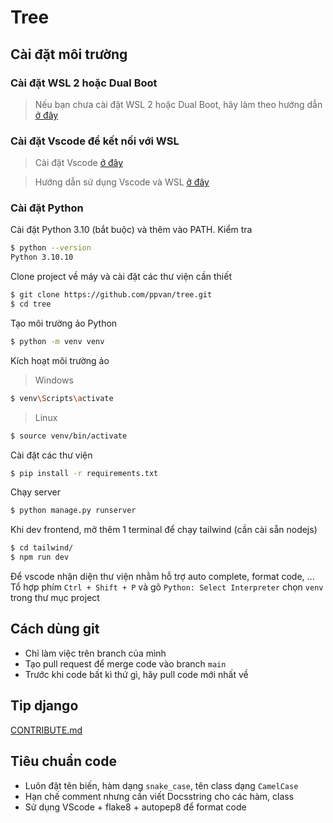 # Tree

## Cài đặt môi trường

### Cài đặt WSL 2 hoặc Dual Boot
> Nếu bạn chưa cài đặt WSL 2 hoặc Dual Boot, hãy làm theo hướng dẫn [ở đây](https://docs.microsoft.com/en-us/windows/wsl/install-win10)

### Cài đặt Vscode để kết nối với WSL
> Cài đặt Vscode [ở đây](https://code.visualstudio.com/download)

> Hướng dẫn sử dụng Vscode và WSL [ở đây](https://code.visualstudio.com/docs/remote/wsl)

### Cài đặt Python
Cài đặt Python 3.10 (bắt buộc) và thêm vào PATH. Kiểm tra
```bash
$ python --version
Python 3.10.10
```
Clone project về máy và cài đặt các thư viện cần thiết

```bash
$ git clone https://github.com/ppvan/tree.git
$ cd tree
```

Tạo môi trường ảo Python
```bash
$ python -m venv venv
```

Kích hoạt môi trường ảo
> Windows
```bash
$ venv\Scripts\activate
```
> Linux
```bash
$ source venv/bin/activate
```

Cài đặt các thư viện
```bash
$ pip install -r requirements.txt
```

Chạy server
```bash
$ python manage.py runserver
```

Khi dev frontend, mở thêm 1 terminal để chạy tailwind (cần cài sẵn nodejs)

```bash
$ cd tailwind/
$ npm run dev
```

Để vscode nhận diện thư viện nhằm hỗ trợ auto complete, format code, ...
Tổ hợp phím `Ctrl + Shift + P` và gõ `Python: Select Interpreter` chọn `venv` trong thư mục project

## Cách dùng git
- Chỉ làm việc trên branch của mình
- Tạo pull request để merge code vào branch `main`
- Trước khi code bất kì thứ gì, hãy pull code mới nhất về

## Tip django
[CONTRIBUTE.md](https://github.com/ppvan/tree/blob/main/CONTRIBUTE.md)

## Tiêu chuẩn code
- Luôn đặt tên biến, hàm dạng `snake_case`, tên class dạng `CamelCase`
- Hạn chế comment nhưng cần viết Docsstring cho các hàm, class
- Sử dụng VScode + flake8 + autopep8 để format code